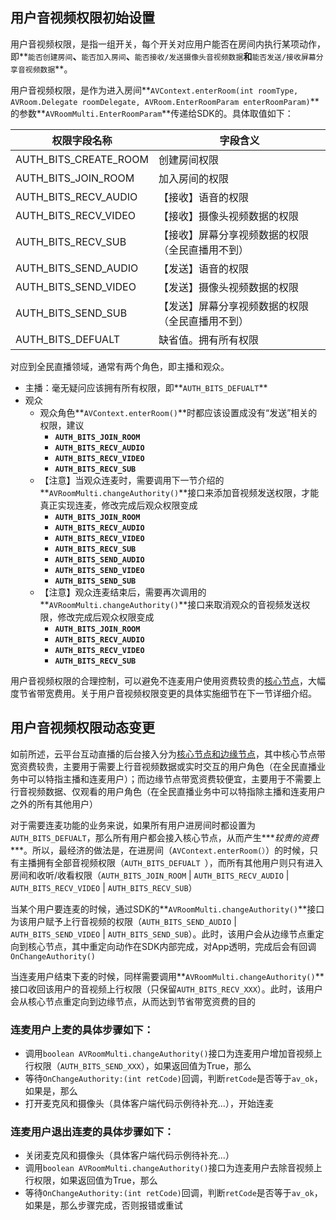 ## 用户音视频权限初始设置

用户音视频权限，是指一组开关，每个开关对应用户能否在房间内执行某项动作，即**`能否创建房间`**、**`能否加入房间`**、**`能否接收/发送摄像头音视频数据`**和**`能否发送/接收屏幕分享音视频数据`**。

用户音视频权限，是作为进入房间**`AVContext.enterRoom(int roomType, AVRoom.Delegate roomDelegate, AVRoom.EnterRoomParam enterRoomParam)`** 的参数**`AVRoomMulti.EnterRoomParam`**传递给SDK的。具体取值如下：

权限字段名称| 字段含义
----		| ----
AUTH\_BITS\_CREATE\_ROOM 	|创建房间权限
AUTH\_BITS\_JOIN_ROOM 		|加入房间的权限
AUTH\_BITS\_RECV_AUDIO		|【接收】语音的权限
AUTH\_BITS\_RECV_VIDEO		|【接收】摄像头视频数据的权限
AUTH\_BITS\_RECV_SUB		|【接收】屏幕分享视频数据的权限（全民直播用不到）
AUTH\_BITS\_SEND_AUDIO		|【发送】语音的权限
AUTH\_BITS\_SEND_VIDEO		|【发送】摄像头视频数据的权限
AUTH\_BITS\_SEND_SUB		|【发送】屏幕分享视频数据的权限（全民直播用不到）
AUTH\_BITS\_DEFUALT			|缺省值。拥有所有权限

对应到全民直播领域，通常有两个角色，即主播和观众。

+ 主播：毫无疑问应该拥有所有权限，即**`AUTH_BITS_DEFUALT`**
+ 观众
	+ 观众角色**`AVContext.enterRoom()`**时都应该设置成没有“发送”相关的权限，建议
		+ **`AUTH_BITS_JOIN_ROOM`**
		+ **`AUTH_BITS_RECV_AUDIO`**
		+ **`AUTH_BITS_RECV_VIDEO`**
		+ **`AUTH_BITS_RECV_SUB`**
	+ 【注意】当观众连麦时，需要调用下一节介绍的**`AVRoomMulti.changeAuthority()`**接口来添加音视频发送权限，才能真正实现连麦，修改完成后观众权限变成
		+ **`AUTH_BITS_JOIN_ROOM`**
		+ **`AUTH_BITS_RECV_AUDIO`**
		+ **`AUTH_BITS_RECV_VIDEO`**
		+ **`AUTH_BITS_RECV_SUB`**
		+ **`AUTH_BITS_SEND_AUDIO`**
		+ **`AUTH_BITS_SEND_VIDEO`**
		+ **`AUTH_BITS_SEND_SUB`**
	+ 【注意】观众连麦结束后，需要再次调用的**`AVRoomMulti.changeAuthority()`**接口来取消观众的音视频发送权限，修改完成后观众权限变成
		+ **`AUTH_BITS_JOIN_ROOM`**
		+ **`AUTH_BITS_RECV_AUDIO`**
		+ **`AUTH_BITS_RECV_VIDEO`**
		+ **`AUTH_BITS_RECV_SUB`**

用户音视频权限的合理控制，可以避免不连麦用户使用资费较贵的[核心节点](http://tce.fsphere.cn/doc/product/268/DC与OC的分配和切换)，大幅度节省带宽费用。关于用户音视频权限变更的具体实施细节在下一节详细介绍。
	
## 用户音视频权限动态变更

如前所述，云平台互动直播的后台接入分为[核心节点和边缘节点](http://tce.fsphere.cn/doc/product/268/DC与OC的分配和切换)，其中核心节点带宽资费较贵，主要用于需要上行音视频数据或实时交互的用户角色（在全民直播业务中可以特指主播和连麦用户）；而边缘节点带宽资费较便宜，主要用于不需要上行音视频数据、仅观看的用户角色（在全民直播业务中可以特指除主播和连麦用户之外的所有其他用户）

对于需要连麦功能的业务来说，如果所有用户进房间时都设置为`AUTH_BITS_DEFUALT`，那么所有用户都会接入核心节点，从而产生***_较贵的资费_***。所以，最经济的做法是，在进房间（`AVContext.enterRoom(）`）的时候，只有主播拥有全部音视频权限（`AUTH_BITS_DEFUALT `），而所有其他用户则只有进入房间和收听/收看权限（`AUTH_BITS_JOIN_ROOM` | `AUTH_BITS_RECV_AUDIO` | `AUTH_BITS_RECV_VIDEO` | `AUTH_BITS_RECV_SUB`）

当某个用户要连麦的时候，通过SDK的**`AVRoomMulti.changeAuthority()`**接口为该用户赋予上行音视频的权限（`AUTH_BITS_SEND_AUDIO` | `AUTH_BITS_SEND_VIDEO` |  `AUTH_BITS_SEND_SUB`）。此时，该用户会从边缘节点重定向到核心节点，其中重定向动作在SDK内部完成，对App透明，完成后会有回调`OnChangeAuthority()`

当连麦用户结束下麦的时候，同样需要调用**`AVRoomMulti.changeAuthority()`**接口收回该用户的音视频上行权限（只保留`AUTH_BITS_RECV_XXX`）。此时，该用户会从核心节点重定向到边缘节点，从而达到节省带宽资费的目的

### 连麦用户上麦的具体步骤如下：

+ 调用`boolean AVRoomMulti.changeAuthority()`接口为连麦用户增加音视频上行权限（`AUTH_BITS_SEND_XXX`），如果返回值为True，那么
+ 等待`OnChangeAuthority:(int retCode)`回调，判断`retCode`是否等于`av_ok`，如果是，那么
+ 打开麦克风和摄像头（具体客户端代码示例待补充...），开始连麦

### 连麦用户退出连麦的具体步骤如下：

+ 关闭麦克风和摄像头（具体客户端代码示例待补充...）
+ 调用`boolean AVRoomMulti.changeAuthority()`接口为连麦用户去除音视频上行权限，如果返回值为True，那么
+ 等待`OnChangeAuthority:(int retCode)`回调，判断`retCode`是否等于`av_ok`，如果是，那么步骤完成，否则报错或重试